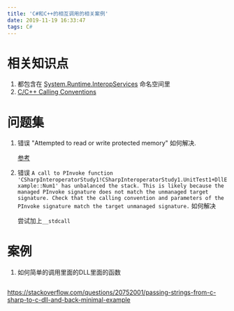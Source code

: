 ```yaml
---
title: 'C#和C++的相互调用的相关案例'
date: 2019-11-19 16:33:47
tags: C#
---
```


# 相关知识点

1. 都包含在 [System.Runtime.InteropServices](https://docs.microsoft.com/en-us/dotnet/api/system.runtime.interopservices) 命名空间里
2.  [C/C++ Calling Conventions](https://scc.ustc.edu.cn/zlsc/sugon/intel/compiler_c/main_cls/bldaps_cls/common/bldaps_calling_conv.htm)



# 问题集

1. 错误 "Attempted to read or write protected memory" 如何解决.

   [参考](https://stackoverflow.com/questions/10681887/calling-c-code-from-c-sharp-error-using-references-in-c-ref-in-c-sharp)

2. 错误 `A call to PInvoke function 'CSharpInteroperatorStudy1!CSharpInteroperatorStudy1.UnitTest1+DllExample::Num1' has unbalanced the stack. This is likely because the managed PInvoke signature does not match the unmanaged target signature. Check that the calling convention and parameters of the PInvoke signature match the target unmanaged signature.` 如何解决

   尝试加上`__stdcall`

# 案例

1. 如何简单的调用里面的DLL里面的函数

```csharp

```

 https://stackoverflow.com/questions/20752001/passing-strings-from-c-sharp-to-c-dll-and-back-minimal-example 